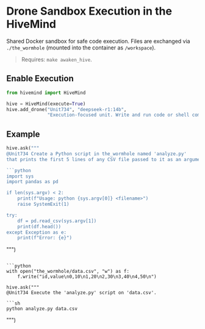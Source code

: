 # Drone Sandbox Execution in the HiveMind

Shared Docker sandbox for safe code execution.
Files are exchanged via `./the_wormhole` (mounted into the container as `/workspace`).

> Requires: `make awaken_hive`.

## Enable Execution

```python
from hivemind import HiveMind

hive = HiveMind(execute=True)
hive.add_drone("Unit734", "deepseek-r1:14b",
               "Execution-focused unit. Write and run code or shell commands. Minimal commentary.")
```

## Example

```python
hive.ask("""
@Unit734 Create a Python script in the_wormhole named 'analyze.py'
that prints the first 5 lines of any CSV file passed to it as an argument.

```python
import sys
import pandas as pd

if len(sys.argv) < 2:
    print(f"Usage: python {sys.argv[0]} <filename>")
    raise SystemExit(1)

try:
    df = pd.read_csv(sys.argv[1])
    print(df.head())
except Exception as e:
    print(f"Error: {e}")
```
""")
```

```python
with open("the_wormhole/data.csv", "w") as f:
    f.write("id,value\n0,10\n1,20\n2,30\n3,40\n4,50\n")

hive.ask("""
@Unit734 Execute the 'analyze.py' script on 'data.csv'.

```sh
python analyze.py data.csv
```
""")
```
